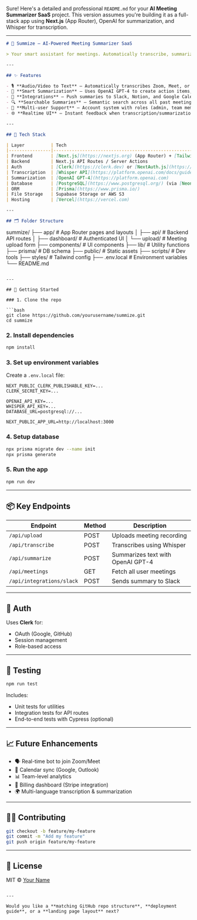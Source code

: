 Sure! Here's a detailed and professional `README.md` for your **AI Meeting Summarizer SaaS** project. This version assumes you're building it as a full-stack app using **Next.js** (App Router), OpenAI for summarization, and Whisper for transcription.

---

```markdown
# 🧠 Summize — AI-Powered Meeting Summarizer SaaS

> Your smart assistant for meetings. Automatically transcribe, summarize, and organize your meeting discussions using cutting-edge AI.

---

## ✨ Features

- 🎙️ **Audio/Video to Text** — Automatically transcribes Zoom, Meet, or uploaded recordings.
- 🧠 **Smart Summarization** — Uses OpenAI GPT-4 to create action items, key points, and highlights.
- 🔗 **Integrations** — Push summaries to Slack, Notion, and Google Calendar.
- 🔍 **Searchable Summaries** — Semantic search across all past meetings.
- 👥 **Multi-user Support** — Account system with roles (admin, team member).
- 🌐 **Realtime UI** — Instant feedback when transcription/summarization is complete.

---

## 🧱 Tech Stack

| Layer          | Tech                                                                 |
|----------------|----------------------------------------------------------------------|
| Frontend       | [Next.js](https://nextjs.org) (App Router) + [Tailwind CSS](https://tailwindcss.com) + [shadcn/ui](https://ui.shadcn.com) |
| Backend        | Next.js API Routes / Server Actions                                 |
| Auth           | [Clerk](https://clerk.dev) or [NextAuth.js](https://next-auth.js.org) |
| Transcription  | [Whisper API](https://platform.openai.com/docs/guides/speech-to-text) or [AssemblyAI](https://www.assemblyai.com) |
| Summarization  | [OpenAI GPT-4](https://platform.openai.com)                         |
| Database       | [PostgreSQL](https://www.postgresql.org/) (via [Neon.tech](https://neon.tech) or [Supabase](https://supabase.com)) |
| ORM            | [Prisma](https://www.prisma.io/)                                    |
| File Storage   | Supabase Storage or AWS S3                                           |
| Hosting        | [Vercel](https://vercel.com)                                         |

---

## 🗂️ Folder Structure

```

summize/
├── app/                # App Router pages and layouts
│   ├── api/            # Backend API routes
│   ├── dashboard/      # Authenticated UI
│   └── upload/         # Meeting upload form
├── components/         # UI components
├── lib/                # Utility functions
├── prisma/             # DB schema
├── public/             # Static assets
├── scripts/            # Dev tools
├── styles/             # Tailwind config
├── .env.local          # Environment variables
└── README.md

````

---

## 🚀 Getting Started

### 1. Clone the repo

```bash
git clone https://github.com/yourusername/summize.git
cd summize
````

### 2. Install dependencies

```bash
npm install
```

### 3. Set up environment variables

Create a `.env.local` file:

```env
NEXT_PUBLIC_CLERK_PUBLISHABLE_KEY=...
CLERK_SECRET_KEY=...

OPENAI_API_KEY=...
WHISPER_API_KEY=...
DATABASE_URL=postgresql://...

NEXT_PUBLIC_APP_URL=http://localhost:3000
```

### 4. Setup database

```bash
npx prisma migrate dev --name init
npx prisma generate
```

### 5. Run the app

```bash
npm run dev
```

---

## 📦 Key Endpoints

| Endpoint                  | Method | Description                       |
| ------------------------- | ------ | --------------------------------- |
| `/api/upload`             | POST   | Uploads meeting recording         |
| `/api/transcribe`         | POST   | Transcribes using Whisper         |
| `/api/summarize`          | POST   | Summarizes text with OpenAI GPT-4 |
| `/api/meetings`           | GET    | Fetch all user meetings           |
| `/api/integrations/slack` | POST   | Sends summary to Slack            |

---

## 🔐 Auth

Uses **Clerk** for:

* OAuth (Google, GitHub)
* Session management
* Role-based access

---

## 🧪 Testing

```bash
npm run test
```

Includes:

* Unit tests for utilities
* Integration tests for API routes
* End-to-end tests with Cypress (optional)

---

## 📈 Future Enhancements

* 🗣️ Real-time bot to join Zoom/Meet
* 📅 Calendar sync (Google, Outlook)
* 📊 Team-level analytics
* 🧾 Billing dashboard (Stripe integration)
* 🌍 Multi-language transcription & summarization

---

## 👨‍💻 Contributing

```bash
git checkout -b feature/my-feature
git commit -m "Add my feature"
git push origin feature/my-feature
```

---

## 🧠 License

MIT © [Your Name](https://yourwebsite.com)

```

---

Would you like a **matching GitHub repo structure**, **deployment guide**, or a **landing page layout** next?
```
